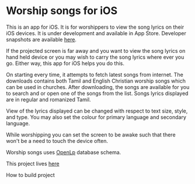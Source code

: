 Worship songs for iOS
================

This is an app for iOS. It is for worshippers to view the song lyrics on their iOS devices. It is under development and available in App Store. Developer snapshots are available [here](#).

If the projected screen is far away and you want to view the song lyrics on hand held device or you may wish to carry the song lyrics where ever you go. Either way, this app for iOS helps you do this.

On starting every time, it attempts to fetch latest songs from internet. The downloads contains both Tamil and English Christian worship songs which can be used in churches. After downloading, the songs are available for you to search and or open one of the songs from the list. Songs lyrics displayed are in regular and romanized Tamil.

View of the lyrics displayed can be changed with respect to text size, style, and type. You may also set the colour for primary language and secondary language.

While worshipping you can set the screen to be awake such that there won't be a need to touch the device often.

Worship songs uses [OpenLp](http://openlp.org) database schema. 

This project lives [here](https://github.com/mcruncher/worshipsongs-ios)

How to build project
